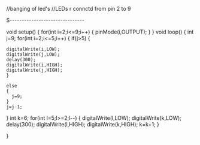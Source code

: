 //banging of led's
//LEDs r connctd from pin 2 to 9

$-------------------------------

void setup()
{
  for(int i=2;i<=9;i++)
  {
    pinMode(i,OUTPUT);
  }
}
void loop()
{
  int j=9;
  for(int i=2;i<=5;i++)
  {
    if(j>5)
    {
  
    digitalWrite(i,LOW);
    digitalWrite(j,LOW);
    delay(300);
    digitalWrite(i,HIGH);
    digitalWrite(j,HIGH);
    }
    
    else
    {
      j=9;
    }
    j=j-1;
  }
  int k=6;
  for(int l=5;l>=2;l--)
  {
    digitalWrite(l,LOW);
    digitalWrite(k,LOW);
    delay(300);
    digitalWrite(l,HIGH);
    digitalWrite(k,HIGH);
    k=k+1;
  }
    
  
}

